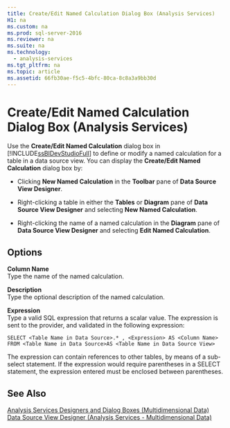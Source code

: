```yaml
---
title: Create/Edit Named Calculation Dialog Box (Analysis Services)
H1: na
ms.custom: na
ms.prod: sql-server-2016
ms.reviewer: na
ms.suite: na
ms.technology: 
  - analysis-services
ms.tgt_pltfrm: na
ms.topic: article
ms.assetid: 66fb30ae-f5c5-4bfc-80ca-8c8a3a9bb30d
---
```

# Create/Edit Named Calculation Dialog Box (Analysis Services)
  Use the **Create\/Edit Named Calculation** dialog box in [!INCLUDE[ssBIDevStudioFull](../../Token/Other/ssBIDevStudioFull_md.md)] to define or modify a named calculation for a table in a data source view. You can display the **Create\/Edit Named Calculation** dialog box by:  
  
-   Clicking **New Named Calculation** in the **Toolbar** pane of **Data Source View Designer**.  
  
-   Right\-clicking a table in either the **Tables** or **Diagram** pane of **Data Source View Designer** and selecting **New Named Calculation**.  
  
-   Right\-clicking the name of a named calculation in the **Diagram** pane of **Data Source View Designer** and selecting **Edit Named Calculation**.  
  
## Options  
 **Column Name**  
 Type the name of the named calculation.  
  
 **Description**  
 Type the optional description of the named calculation.  
  
 **Expression**  
 Type a valid SQL expression that returns a scalar value. The expression is sent to the provider, and validated in the following expression:  
  
```  
SELECT <Table Name in Data Source>.* , <Expression> AS <Column Name> FROM <Table Name in Data Source>AS <Table Name in Data Source View>  
```  
  
 The expression can contain references to other tables, by means of a sub\-select statement. If the expression would require parentheses in a SELECT statement, the expression entered must be enclosed between parentheses.  
  
## See Also  
 [Analysis Services Designers and Dialog Boxes &#40;Multidimensional Data&#41;](../../Topics/TopicNameNotContainA/Analysis-Services-Designers-and-Dialog-Boxes--Multidimensional-Data-.md)   
 [Data Source View Designer &#40;Analysis Services - Multidimensional Data&#41;](../../Topics/TopicNameNotContainA/Data-Source-View-Designer--Analysis-Services---Multidimensional-Data-.md)  
  
  